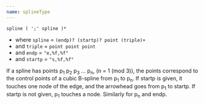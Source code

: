 ```yaml
---
name: splineType
---
```

`spline ( ';' spline )*`

* where `spline` = `(endp)? (startp)? point (triple)+`
* and `triple` = `point point point`
* and `endp` = `"e,%f,%f"`
* and `startp` = `"s,%f,%f"`

If a spline has points p<SUB>1</SUB> p<SUB>2</SUB> p<SUB>3</SUB> ... p<SUB>n</SUB>, (n = 1 (mod 3)), the points
correspond to the control points of a cubic B-spline from p<SUB>1</SUB> to p<SUB>n</SUB>. If startp
is given, it touches one node of the edge, and the arrowhead
goes from p<SUB>1</SUB> to startp. If startp is not given, p<SUB>1</SUB> touches a node.
Similarly for p<SUB>n</SUB> and endp.
